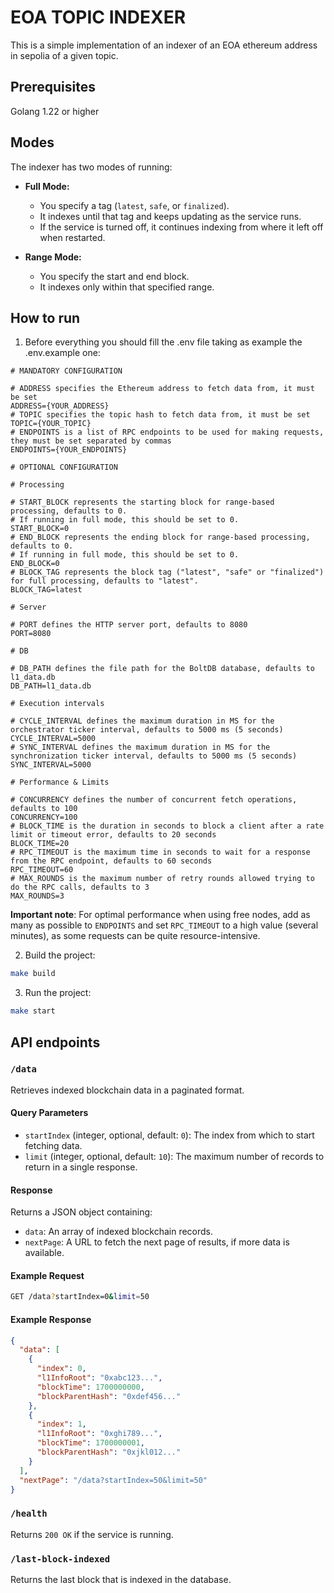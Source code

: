 # EOA TOPIC INDEXER

This is a simple implementation of an indexer of an EOA ethereum address in sepolia of a given topic.

## Prerequisites

Golang 1.22 or higher

## Modes

The indexer has two modes of running:
  - **Full Mode:**
    - You specify a tag (`latest`, `safe`, or `finalized`).
    - It indexes until that tag and keeps updating as the service runs.
    - If the service is turned off, it continues indexing from where it left off when restarted.
  
  - **Range Mode:**
    - You specify the start and end block.
    - It indexes only within that specified range.

## How to run

1. Before everything you should fill the .env file taking as example the .env.example one:

```
# MANDATORY CONFIGURATION

# ADDRESS specifies the Ethereum address to fetch data from, it must be set
ADDRESS={YOUR_ADDRESS}
# TOPIC specifies the topic hash to fetch data from, it must be set
TOPIC={YOUR_TOPIC}
# ENDPOINTS is a list of RPC endpoints to be used for making requests, they must be set separated by commas
ENDPOINTS={YOUR_ENDPOINTS}

# OPTIONAL CONFIGURATION

# Processing

# START_BLOCK represents the starting block for range-based processing, defaults to 0.
# If running in full mode, this should be set to 0.
START_BLOCK=0
# END_BLOCK represents the ending block for range-based processing, defaults to 0.
# If running in full mode, this should be set to 0.
END_BLOCK=0
# BLOCK_TAG represents the block tag ("latest", "safe" or "finalized") for full processing, defaults to "latest".
BLOCK_TAG=latest

# Server

# PORT defines the HTTP server port, defaults to 8080
PORT=8080

# DB

# DB_PATH defines the file path for the BoltDB database, defaults to l1_data.db
DB_PATH=l1_data.db

# Execution intervals

# CYCLE_INTERVAL defines the maximum duration in MS for the orchestrator ticker interval, defaults to 5000 ms (5 seconds)
CYCLE_INTERVAL=5000
# SYNC_INTERVAL defines the maximum duration in MS for the synchronization ticker interval, defaults to 5000 ms (5 seconds)
SYNC_INTERVAL=5000

# Performance & Limits

# CONCURRENCY defines the number of concurrent fetch operations, defaults to 100
CONCURRENCY=100
# BLOCK_TIME is the duration in seconds to block a client after a rate limit or timeout error, defaults to 20 seconds
BLOCK_TIME=20
# RPC_TIMEOUT is the maximum time in seconds to wait for a response from the RPC endpoint, defaults to 60 seconds
RPC_TIMEOUT=60
# MAX_ROUNDS is the maximum number of retry rounds allowed trying to do the RPC calls, defaults to 3
MAX_ROUNDS=3
```
**Important note**: For optimal performance when using free nodes, add as many as possible to `ENDPOINTS` and set `RPC_TIMEOUT` to a high value (several minutes), as some requests can be quite resource-intensive.

2. Build the project:

```sh
make build
```

3. Run the project:

```sh
make start
```

## API endpoints

### `/data`
Retrieves indexed blockchain data in a paginated format.

#### **Query Parameters**
- `startIndex` (integer, optional, default: `0`): The index from which to start fetching data.
- `limit` (integer, optional, default: `10`): The maximum number of records to return in a single response.

#### **Response**
Returns a JSON object containing:
- `data`: An array of indexed blockchain records.
- `nextPage`: A URL to fetch the next page of results, if more data is available.

#### **Example Request**
```bash
GET /data?startIndex=0&limit=50
```

#### **Example Response**
```json
{
  "data": [
    {
      "index": 0,
      "l1InfoRoot": "0xabc123...",
      "blockTime": 1700000000,
      "blockParentHash": "0xdef456..."
    },
    {
      "index": 1,
      "l1InfoRoot": "0xghi789...",
      "blockTime": 1700000001,
      "blockParentHash": "0xjkl012..."
    }
  ],
  "nextPage": "/data?startIndex=50&limit=50"
}
```

### `/health`

Returns `200 OK` if the service is running.

### `/last-block-indexed`

Returns the last block that is indexed in the database.
